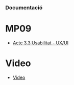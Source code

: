 ### Documentació

# MP09
- [Acte 3.3 Usabilitat - UX/UI](https://docs.google.com/document/d/11rVgp07a--MRxzEQafHB2VXFbuBIMyF2sAdmXcpwjcI/edit?usp=sharing)

# Video

- [Video](https://youtu.be/x0wIwfG-bYQ)
